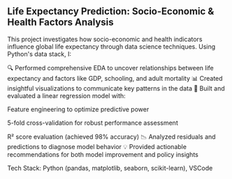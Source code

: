 ## Life Expectancy Prediction: Socio-Economic & Health Factors Analysis
This project investigates how socio-economic and health indicators influence global life expectancy through data science techniques. Using Python's data stack, I:

🔍 Performed comprehensive EDA to uncover relationships between life expectancy and factors like GDP, schooling, and adult mortality
📊 Created insightful visualizations to communicate key patterns in the data
🤖 Built and evaluated a linear regression model with:

Feature engineering to optimize predictive power

5-fold cross-validation for robust performance assessment

R² score evaluation (achieved 98% accuracy)
📉 Analyzed residuals and predictions to diagnose model behavior
💡 Provided actionable recommendations for both model improvement and policy insights

Tech Stack: Python (pandas, matplotlib, seaborn, scikit-learn), VSCode
